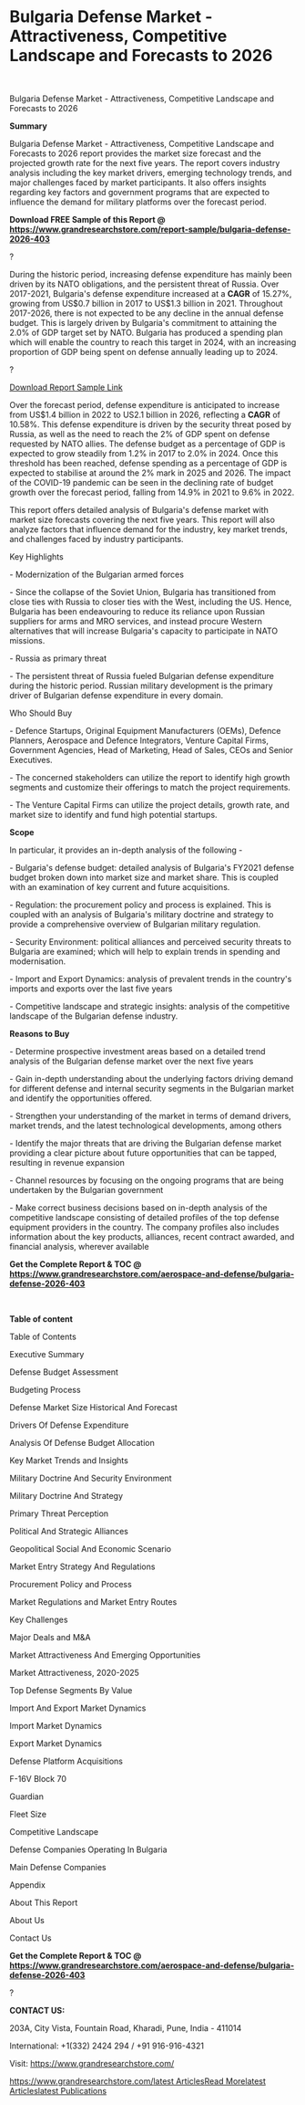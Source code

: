 <h1>Bulgaria Defense Market - Attractiveness, Competitive Landscape and Forecasts to 2026</h1><br/><p>Bulgaria Defense Market - Attractiveness, Competitive Landscape and Forecasts to 2026</p>
 
 
 
 <p><strong>Summary</strong></p>
 
 
 
 <p>Bulgaria Defense Market - Attractiveness, Competitive Landscape and Forecasts to 2026 report provides the market size forecast and the projected growth rate for the next five years. The report covers industry analysis including the key market drivers, emerging technology trends, and major challenges faced by market participants. It also offers insights regarding key factors and government programs that are expected to influence the demand for military platforms over the forecast period.</p>
 
 
 
 <div><b>Download FREE Sample of this Report @ <a href="https://www.grandresearchstore.com/report-sample/bulgaria-defense-2026-403">https://www.grandresearchstore.com/report-sample/bulgaria-defense-2026-403</a></b></div>
 
 
 
 <p>? </p>
 
 
 
 <p>During the historic period, increasing defense expenditure has mainly been driven by its NATO obligations, and the persistent threat of Russia. Over 2017-2021, Bulgaria&#39;s defense expenditure increased at a <strong>CAGR</strong> of 15.27%, growing from US$0.7 billion in 2017 to US$1.3 billion in 2021. Throughout 2017-2026, there is not expected to be any decline in the annual defense budget. This is largely driven by Bulgaria&#39;s commitment to attaining the 2.0% of GDP target set by NATO. Bulgaria has produced a spending plan which will enable the country to reach this target in 2024, with an increasing proportion of GDP being spent on defense annually leading up to 2024.</p>
 
 
 
 <p>? </p>
 
 
 
 <p><a href="https://www.grandresearchstore.com/mr-admin/report-sample/bulgaria-defense-2026-403">Download Report Sample Link</a></p>
 
 
 
 <p>Over the forecast period, defense expenditure is anticipated to increase from US$1.4 billion in 2022 to US2.1 billion in 2026, reflecting a <strong>CAGR</strong> of 10.58%. This defense expenditure is driven by the security threat posed by Russia, as well as the need to reach the 2% of GDP spent on defense requested by NATO allies. The defense budget as a percentage of GDP is expected to grow steadily from 1.2% in 2017 to 2.0% in 2024. Once this threshold has been reached, defense spending as a percentage of GDP is expected to stabilise at around the 2% mark in 2025 and 2026. The impact of the COVID-19 pandemic can be seen in the declining rate of budget growth over the forecast period, falling from 14.9% in 2021 to 9.6% in 2022.</p>
 
 
 
 <p>This report offers detailed analysis of Bulgaria&#39;s defense market with market size forecasts covering the next five years. This report will also analyze factors that influence demand for the industry, key market trends, and challenges faced by industry participants.</p>
 
 
 
 <p>Key Highlights</p>
 
 
 
 <p>- Modernization of the Bulgarian armed forces</p>
 
 
 
 <p>- Since the collapse of the Soviet Union, Bulgaria has transitioned from close ties with Russia to closer ties with the West, including the US. Hence, Bulgaria has been endeavouring to reduce its reliance upon Russian suppliers for arms and MRO services, and instead procure Western alternatives that will increase Bulgaria&#39;s capacity to participate in NATO missions.</p>
 
 
 
 <p>- Russia as primary threat</p>
 
 
 
 <p>- The persistent threat of Russia fueled Bulgarian defense expenditure during the historic period. Russian military development is the primary driver of Bulgarian defense expenditure in every domain.</p>
 
 
 
 <p>Who Should Buy</p>
 
 
 
 <p>- Defence Startups, Original Equipment Manufacturers (OEMs), Defence Planners, Aerospace and Defence Integrators, Venture Capital Firms, Government Agencies, Head of Marketing, Head of Sales, CEOs and Senior Executives.</p>
 
 
 
 <p>- The concerned stakeholders can utilize the report to identify high growth segments and customize their offerings to match the project requirements.</p>
 
 
 
 <p>- The Venture Capital Firms can utilize the project details, growth rate, and market size to identify and fund high potential startups.</p>
 
 
 
 <p><strong>Scope</strong></p>
 
 
 
 <p>In particular, it provides an in-depth analysis of the following -</p>
 
 
 
 <p>- Bulgaria&#39;s defense budget: detailed analysis of Bulgaria&#39;s FY2021 defense budget broken down into market size and market share. This is coupled with an examination of key current and future acquisitions.</p>
 
 
 
 <p>- Regulation: the procurement policy and process is explained. This is coupled with an analysis of Bulgaria&#39;s military doctrine and strategy to provide a comprehensive overview of Bulgarian military regulation.</p>
 
 
 
 <p>- Security Environment: political alliances and perceived security threats to Bulgaria are examined; which will help to explain trends in spending and modernisation.</p>
 
 
 
 <p>- Import and Export Dynamics: analysis of prevalent trends in the country&#39;s imports and exports over the last five years</p>
 
 
 
 <p>- Competitive landscape and strategic insights: analysis of the competitive landscape of the Bulgarian defense industry.</p>
 
 
 
 <p><strong>Reasons to Buy</strong></p>
 
 
 
 <p>- Determine prospective investment areas based on a detailed trend analysis of the Bulgarian defense market over the next five years</p>
 
 
 
 <p>- Gain in-depth understanding about the underlying factors driving demand for different defense and internal security segments in the Bulgarian market and identify the opportunities offered.</p>
 
 
 
 <p>- Strengthen your understanding of the market in terms of demand drivers, market trends, and the latest technological developments, among others</p>
 
 
 
 <p>- Identify the major threats that are driving the Bulgarian defense market providing a clear picture about future opportunities that can be tapped, resulting in revenue expansion</p>
 
 
 
 <p>- Channel resources by focusing on the ongoing programs that are being undertaken by the Bulgarian government</p>
 
 
 
 <p>- Make correct business decisions based on in-depth analysis of the competitive landscape consisting of detailed profiles of the top defense equipment providers in the country. The company profiles also includes information about the key products, alliances, recent contract awarded, and financial analysis, wherever available</p>
 
 
 
 <div><b>Get the Complete Report & TOC @ <a href="https://www.grandresearchstore.com/aerospace-and-defense/bulgaria-defense-2026-403">https://www.grandresearchstore.com/aerospace-and-defense/bulgaria-defense-2026-403</a></b></div>
 
 
 
 <p><br />
 
 <b>Table of content</b></p>
 
 
 
 <p>Table of Contents<br />
 
 Executive Summary<br />
 
 Defense Budget Assessment<br />
 
 Budgeting Process<br />
 
 Defense Market Size Historical And Forecast<br />
 
 Drivers Of Defense Expenditure<br />
 
 Analysis Of Defense Budget Allocation<br />
 
 Key Market Trends and Insights<br />
 
 Military Doctrine And Security Environment<br />
 
 Military Doctrine And Strategy<br />
 
 Primary Threat Perception<br />
 
 Political And Strategic Alliances<br />
 
 Geopolitical Social And Economic Scenario<br />
 
 Market Entry Strategy And Regulations<br />
 
 Procurement Policy and Process<br />
 
 Market Regulations and Market Entry Routes<br />
 
 Key Challenges<br />
 
 Major Deals and M&A<br />
 
 Market Attractiveness And Emerging Opportunities<br />
 
 Market Attractiveness, 2020-2025<br />
 
 Top Defense Segments By Value<br />
 
 Import And Export Market Dynamics<br />
 
 Import Market Dynamics<br />
 
 Export Market Dynamics<br />
 
 Defense Platform Acquisitions<br />
 
 F-16V Block 70<br />
 
 Guardian<br />
 
 Fleet Size<br />
 
 Competitive Landscape<br />
 
 Defense Companies Operating In Bulgaria<br />
 
 Main Defense Companies<br />
 
 Appendix<br />
 
 About This Report<br />
 
 About Us<br />
 
 Contact Us</p>
 
 
 
 <div><b>Get the Complete Report & TOC @ <a href="https://www.grandresearchstore.com/aerospace-and-defense/bulgaria-defense-2026-403">https://www.grandresearchstore.com/aerospace-and-defense/bulgaria-defense-2026-403</a></b></div>
 
 
 
 <p>? </p>
 
 
 
 <p><b>CONTACT US:</b><br />
 
 203A, City Vista, Fountain Road, Kharadi, Pune, India - 411014<br />
 
 International: +1(332) 2424 294 / +91 916-916-4321<br />
 
 Visit: <a href="https://www.grandresearchstore.com/">https://www.grandresearchstore.com/</a><br />
 
 <a href="https://gyeongbokgung.com">https://www.grandresearchstore.com/</a><a href="https://hallyeomaritime.com">latest Articles</a><a href="https://jingwansa.com">Read More</a><a href="https://nguoiviet.jp/">latest Articles</a><a href="https://www.intelmarketresearch.com/">latest Publications</a></p>